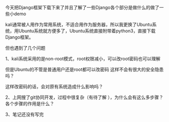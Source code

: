 今天把Django框架下载下来了并且了解了一些Django各个部分是做什么的做了一些小demo

kali通常被人用作为常用系统，不适合用作为服务器，所以我更换了Ubuntu系统，用Ubuntu系统就方便多了，Ubuntu系统直接附带着python3，直接下载Django框架。

但也遇到了几个问题

1、kali系统采用的是non-root模式，root权限减小，可以改root密码也可以理解

但是Ubuntu的不管是普通用户还是root都可以改密码 这样不会有很大的安全隐患吗？

这样改密码的话，会对原有系统造成什么影响吗？

2、上网搜了git协同开发，过程中很复杂（有待了解 ），为什么会有这么多步骤？各个步骤的作用是什么？

3、笔记还没有写完

